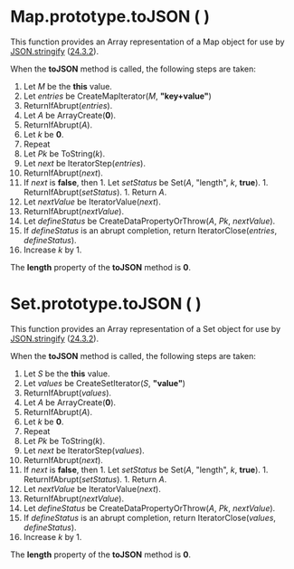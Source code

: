 # Map.prototype.toJSON ( )

This function provides an Array representation of a Map object for use by [JSON.stringify][json-stringify] ([24.3.2][json-stringify]).

When the **toJSON** method is called, the following steps are taken:

1. Let *M* be the **this** value.
1. Let *entries* be CreateMapIterator(*M*, **"key+value"**)
1. ReturnIfAbrupt(*entries*).
1. Let *A* be ArrayCreate(**0**).
1. ReturnIfAbrupt(*A*).
1. Let *k* be **0**.
1. Repeat
  1. Let *Pk* be ToString(*k*).
  1. Let *next* be IteratorStep(*entries*).
  1. ReturnIfAbrupt(*next*).
  1. If *next* is **false**, then
    1. Let *setStatus* be Set(*A*, "length", *k*, **true**).
    1. ReturnIfAbrupt(*setStatus*).
    1. Return *A*.
  1. Let *nextValue* be IteratorValue(*next*).
  1. ReturnIfAbrupt(*nextValue*).
  1. Let *defineStatus* be CreateDataPropertyOrThrow(*A*, *Pk*, *nextValue*).
  1. If *defineStatus* is an abrupt completion, return IteratorClose(*entries*, *defineStatus*).
  1. Increase *k* by 1.

The **length** property of the **toJSON** method is **0**.

# Set.prototype.toJSON ( )

This function provides an Array representation of a Set object for use by [JSON.stringify][json-stringify] ([24.3.2][json-stringify]).

When the **toJSON** method is called, the following steps are taken:

1. Let *S* be the **this** value.
1. Let *values* be CreateSetIterator(*S*, **"value"**)
1. ReturnIfAbrupt(*values*).
1. Let *A* be ArrayCreate(**0**).
1. ReturnIfAbrupt(*A*).
1. Let *k* be **0**.
1. Repeat
  1. Let *Pk* be ToString(*k*).
  1. Let *next* be IteratorStep(*values*).
  1. ReturnIfAbrupt(*next*).
  1. If *next* is **false**, then
    1. Let *setStatus* be Set(*A*, "length", *k*, **true**).
    1. ReturnIfAbrupt(*setStatus*).
    1. Return *A*.
  1. Let *nextValue* be IteratorValue(*next*).
  1. ReturnIfAbrupt(*nextValue*).
  1. Let *defineStatus* be CreateDataPropertyOrThrow(*A*, *Pk*, *nextValue*).
  1. If *defineStatus* is an abrupt completion, return IteratorClose(*values*, *defineStatus*).
  1. Increase *k* by 1.

The **length** property of the **toJSON** method is **0**.

[json-stringify]: http://www.ecma-international.org/ecma-262/6.0/#sec-json.stringify
